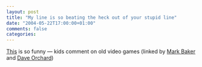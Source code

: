 ```yaml
---
layout: post
title: "My line is so beating the heck out of your stupid line"
date: "2004-05-22T17:00:00+01:00"
comments: false
categories: 
---
```


<p><a href="http://www.egmmag.com/article2/0,2053,1487038,00.asp">This</a>  is so funny &#8212; kids comment on old video games (linked by <a href="http://www.markbaker.ca/2002/09/Blog/2004/05/21#deliciousdistobj.Kids_Play__Kids...games">Mark Baker</a> and <a href="http://www.pacificspirit.com/blog/2004/05/21/from_the_mouths_of_babes_kids_comments_on_old_games">Dave Orchard</a>)</p>



